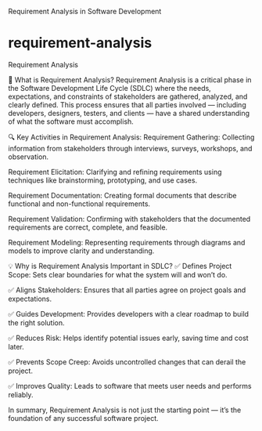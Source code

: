 Requirement Analysis in Software Development

# requirement-analysis
Requirement Analysis

📌 What is Requirement Analysis?
Requirement Analysis is a critical phase in the Software Development Life Cycle (SDLC) where the needs, expectations, and constraints of stakeholders are gathered, analyzed, and clearly defined. This process ensures that all parties involved — including developers, designers, testers, and clients — have a shared understanding of what the software must accomplish.

🔍 Key Activities in Requirement Analysis:
Requirement Gathering: Collecting information from stakeholders through interviews, surveys, workshops, and observation.

Requirement Elicitation: Clarifying and refining requirements using techniques like brainstorming, prototyping, and use cases.

Requirement Documentation: Creating formal documents that describe functional and non-functional requirements.

Requirement Validation: Confirming with stakeholders that the documented requirements are correct, complete, and feasible.

Requirement Modeling: Representing requirements through diagrams and models to improve clarity and understanding.

💡 Why is Requirement Analysis Important in SDLC?
✅ Defines Project Scope: Sets clear boundaries for what the system will and won’t do.

✅ Aligns Stakeholders: Ensures that all parties agree on project goals and expectations.

✅ Guides Development: Provides developers with a clear roadmap to build the right solution.

✅ Reduces Risk: Helps identify potential issues early, saving time and cost later.

✅ Prevents Scope Creep: Avoids uncontrolled changes that can derail the project.

✅ Improves Quality: Leads to software that meets user needs and performs reliably.

In summary, Requirement Analysis is not just the starting point — it’s the foundation of any successful software project.

